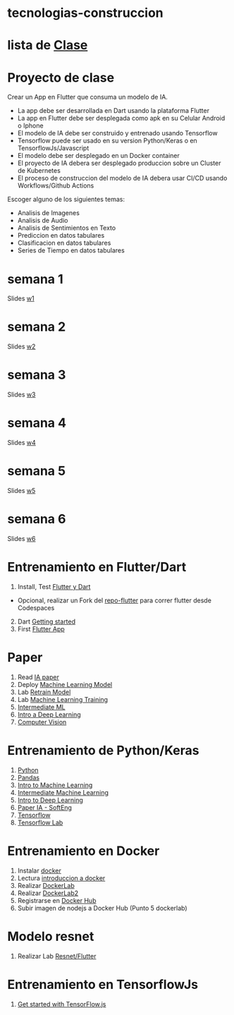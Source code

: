 # tecnologias-construccion
# lista de [Clase](https://docs.google.com/spreadsheets/d/1T58xC8WoWLwvISvxvrLSVtyt2WJ_gcLNsPw9MhCLeHs/edit?usp=sharing)
# Proyecto de clase
Crear un App en Flutter que consuma un modelo de IA.
- La app debe ser desarrollada en Dart usando la plataforma Flutter
- La app en Flutter debe ser desplegada como apk en su Celular Android o Iphone
- El modelo de IA debe ser construido y entrenado usando Tensorflow
- Tensorflow puede ser usado en su version Python/Keras o en TensorflowJs/Javascript
- El modelo debe ser desplegado en un Docker container
- El proyecto de IA debera ser desplegado produccion sobre un Cluster de Kubernetes 
- El proceso de construccion del modelo de IA debera usar CI/CD usando Workflows/Github Actions 

Escoger alguno de los siguientes temas:

- Analisis de Imagenes
- Analisis de Audio
- Analisis de Sentimientos en Texto
- Prediccion en datos tabulares
- Clasificacion en datos tabulares
- Series de Tiempo en datos tabulares

# semana 1
Slides [w1](https://docs.google.com/presentation/d/1QT3JepKHHVnUnL9E-HvUwYW5j6Pmu2lEZ-CDZYLzuIQ/edit?usp=sharing) 

# semana 2
Slides [w2](https://docs.google.com/presentation/d/1u3l-4H3sDY8By-H16vKjJz6-yRtpBHWf9VvfRxwlZuI/edit?usp=sharing)

# semana 3
Slides [w3](https://docs.google.com/presentation/d/1qnWc82FNnwUNZa1PuR1YNx5gL8sAAN7P/edit?usp=sharing&ouid=112454259737266877874&rtpof=true&sd=true)

# semana 4
Slides [w4](https://docs.google.com/presentation/d/1sXA3PD4YXapFkr6DMR-oCHdafSkY6YI3/edit?usp=sharing&ouid=112454259737266877874&rtpof=true&sd=true)

# semana 5
Slides [w5](https://docs.google.com/presentation/d/1-7nVdWUXXXqL3uvx2TQ-ZIeXl9OfBXWU/edit?usp=sharing&ouid=112454259737266877874&rtpof=true&sd=true)

# semana 6
Slides [w6](https://docs.google.com/presentation/d/1wu41o1vAXL7zwsUbn_NVCFD4tUL5Lxxr/edit?usp=sharing&ouid=112454259737266877874&rtpof=true&sd=true)

# Entrenamiento en Flutter/Dart

1. Install, Test [Flutter y Dart](https://docs.flutter.dev/get-started/install)
  - Opcional, realizar un Fork del [repo-flutter](https://github.com/adsoftsito/adsoft-flutter) para correr flutter desde Codespaces
2. Dart [Getting started](https://dart.dev/tutorials/server/get-started)
3. First [Flutter App](https://codelabs.developers.google.com/codelabs/first-flutter-app-pt1?hl=es-419#0)

# Paper
1. Read [IA paper](https://github.com/adsoftsito/laboweb/blob/main/CI_CD_IA.pdf)
2. Deploy [Machine Learning Model](https://docs.google.com/presentation/d/1OJNEZ4_p2yjNk01Q0TH5IVP7hQ4i26-HtyxxBuvsQwU/edit?usp=sharing)
3. Lab [Retrain Model](https://docs.google.com/presentation/d/1oYxPVss0qxpClCr3T4c2zTHW6oJe335S775ho7rz1TM/edit?usp=sharing)
4. Lab [Machine Learning Training](https://docs.google.com/presentation/d/1BpR2VEiPj4-bXZLq2Qk314g7zhuRihzeDHPZyX6VQAw/edit?usp=sharing)
5. [Intermediate ML](https://docs.google.com/presentation/d/1XlzbuTwbWhUTQ1rbw897b-qJWYVken6A7osKCCwxt94/edit?usp=sharing)
6. [Intro a Deep Learning](https://docs.google.com/presentation/d/1yOQJb273CKZpEEq3H17o_jvYJVgWbWfA_EF7WdoWTYQ/edit?usp=sharing)
7. [Computer Vision](https://docs.google.com/presentation/d/1i1_8BRLdxWsGuhJ1G5XNe4gmZtx1lecSCXbqmykZWio/edit?usp=sharing)
   
# Entrenamiento de Python/Keras
1. [Python](https://www.kaggle.com/learn/python)
2. [Pandas](https://www.kaggle.com/learn/pandas)
3. [Intro to Machine Learning](https://www.kaggle.com/learn/intro-to-machine-learning)
4. [Intermediate Machine Learning](https://www.kaggle.com/learn/intermediate-machine-learning)
5. [Intro to Deep Learning](https://www.kaggle.com/learn/intro-to-deep-learning)
6. [Paper IA - SoftEng](https://github.com/adsoftsito/laboweb/blob/main/CI_CD_IA.pdf)
7. [Tensorflow](https://github.com/adsoftsito/apis/blob/master/w15/itesm_apis_semana15.pdf)
8. [Tensorflow Lab](https://colab.research.google.com/drive/1EVOq8gLq6wm_PWdj29qwmX6VjZEwwptf?usp=sharing)

# Entrenamiento en Docker
1. Instalar [docker](https://docs.docker.com/engine/install/centos/)
2. Lectura [introduccion a docker](https://github.com/adsoftsito/web/blob/main/w1/docker_intro.pdf)
3. Realizar [DockerLab](https://github.com/adsoftsito/web/blob/main/w1/dockerlab.pdf)
4. Realizar [DockerLab2](https://github.com/adsoftsito/web/blob/main/w2/dockerlab2.pdf)
5. Registrarse en [Docker Hub](https://hub.docker.com/)
6. Subir imagen de nodejs a Docker Hub (Punto 5 dockerlab)

# Modelo resnet
1. Realizar Lab [Resnet/Flutter](https://docs.google.com/presentation/d/1KufW46qT7pr_kWVLWu6iQAnmTD9AkaPoSqT04sHCYfE/edit?usp=sharing) 

# Entrenamiento en TensorflowJs
1. [Get started with TensorFlow.js](https://www.tensorflow.org/js/tutorials)
